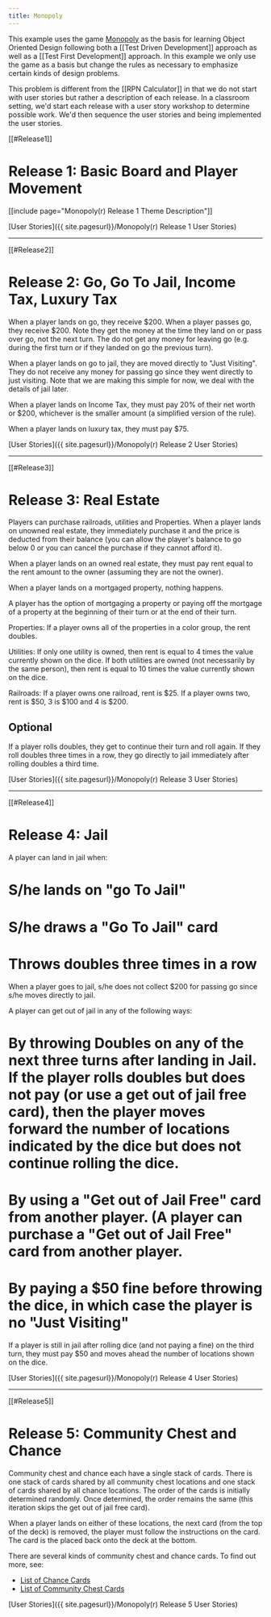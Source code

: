 ```yaml
---
title: Monopoly
---
```

This example uses the game [Monopoly](http://www.hasbro.com/monopoly/) as the basis for learning Object Oriented Design following both a [[Test Driven Development]] approach as well as a [[Test First Development]] approach. In this example we only use the game as a basis but change the rules as necessary to emphasize certain kinds of design problems.

This problem is different from the [[RPN Calculator]] in that we do not start with user stories but rather a description of each release. In a classroom setting, we'd start each release with a user story workshop to determine possible work. We'd then sequence the user stories and being implemented the user stories.

[[#Release1]]
# Release 1: Basic Board and Player Movement
[[include page="Monopoly(r) Release 1 Theme Description"]]

[User Stories]({{ site.pagesurl}}/Monopoly(r) Release 1 User Stories)

----

[[#Release2]]
# Release 2: Go, Go To Jail, Income Tax, Luxury Tax
When a player lands on go, they receive $200. When a player passes go, they receive $200. Note they get the money at the time they land on or pass over go, not the next turn. The do not get any money for leaving go (e.g. during the first turn or if they landed on go the previous turn).

When a player lands on go to jail, they are moved directly to "Just Visiting". They do not receive any money for passing go since they went directly to just visiting. Note that we are making this simple for now, we deal with the details of jail later.

When a player lands on Income Tax, they must pay 20% of their net worth or $200, whichever is the smaller amount (a simplified version of the rule).

When a player lands on luxury tax, they must pay $75.

[User Stories]({{ site.pagesurl}}/Monopoly(r) Release 2 User Stories)

----

[[#Release3]]
# Release 3: Real Estate
Players can purchase railroads, utilities and Properties. When a player lands on unowned real estate, they immediately purchase it and the price is deducted from their balance (you can allow the player's balance to go below 0 or you can cancel the purchase if they cannot afford it).

When a player lands on an owned real estate, they must pay rent equal to the rent amount to the owner (assuming they are not the owner). 

When a player lands on a mortgaged property, nothing happens.

A player has the option of mortgaging a property or paying off the mortgage of a property at the beginning of their turn or at the end of their turn.

Properties: If a player owns all of the properties in a color group, the rent doubles. 

Utilities: If only one utility is owned, then rent is equal to 4 times the value currently shown on the dice. If both utilities are owned (not necessarily by the same person), then rent is equal to 10 times the value currently shown on the dice.

Railroads: If a player owns one railroad, rent is $25. If a player owns two, rent is $50, 3 is $100 and 4 is $200.

## Optional
If a player rolls doubles, they get to continue their turn and roll again. If they roll doubles three times in a row, they go directly to jail immediately after rolling doubles a third time.

[User Stories]({{ site.pagesurl}}/Monopoly(r) Release 3 User Stories)

----

[[#Release4]]
# Release 4: Jail
A player can land in jail when:
# S/he lands on "go To Jail"
# S/he draws a "Go To Jail" card
# Throws doubles three times in a row

When a player goes to jail, s/he does not collect $200 for passing go since s/he moves directly to jail.

A player can get out of jail in any of the following ways:
# By throwing Doubles on any of the next three turns after landing in Jail. If the player rolls doubles but does not pay (or use a get out of jail free card), then the player moves forward the number of locations indicated by the dice but does not continue rolling the dice.
# By using a "Get out of Jail Free" card from another player. (A player can purchase a "Get out of Jail Free" card from another player.
# By paying a $50 fine before throwing the dice, in which case the player is no "Just Visiting"

If a player is still in jail after rolling dice (and not paying a fine) on the third turn, they must pay $50 and moves ahead the number of locations shown on the dice.

[User Stories]({{ site.pagesurl}}/Monopoly(r) Release 4 User Stories)

----

[[#Release5]]
# Release 5: Community Chest and Chance
Community chest and chance each have a single stack of cards. There is one stack of cards shared by all community chest locations and one stack of cards shared by all chance locations. The order of the cards is initially determined randomly. Once determined, the order remains the same (this iteration skips the get out of jail free card).

When a player lands on either of these locations, the next card (from the top of the deck) is removed, the player must follow the instructions on the card. The card is the placed back onto the deck at the bottom.

There are several kinds of community chest and chance cards. To find out more, see:
* [List of Chance Cards](http://en.wikipedia.org/wiki/Chance_cards)
* [List of Community Chest Cards](http://en.wikipedia.org/wiki/Community_Chest_cards)

[User Stories]({{ site.pagesurl}}/Monopoly(r) Release 5 User Stories)
